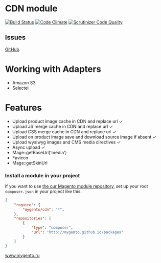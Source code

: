 CDN module
==========
[![Build Status](https://travis-ci.org/mygento/cdn.svg?branch=master)](https://travis-ci.org/mygento/cdn) [![Code Climate](https://codeclimate.com/github/mygento/cdn/badges/gpa.svg)](https://codeclimate.com/github/mygento/cdn) [![Scrutinizer Code Quality](https://scrutinizer-ci.com/g/mygento/cdn/badges/quality-score.png?b=master)](https://scrutinizer-ci.com/g/mygento/cdn/?branch=master)

Issues
-------
[GitHub](https://github.com/mygento/cdn/issues).

Working with Adapters
========
- Amazon S3
- Selectel



Features
========
- Upload product image cache in CDN and replace url ✓
- Upload JS merge cache in CDN and replace url ✓
- Upload CSS merge cache in CDN and replace url ✓
- Upload on product image save and download source image if absent ✓
- Upload wysiwyg images and CMS media directives ✓
- Async upload ✓
- Mage::getBaseUrl('media') 
- Favicon
- Mage::getSkinUrl


### Install a module in your project
If you want to use [the our Magento module repository](http://mygento.github.io/packages),
set up your root ```composer.json``` in your project like this:

```json
{
    "require": {
        "mygento/cdn": "*",
    },
    "repositories": [
        {
            "type": "composer",
            "url": "http://mygento.github.io/packages"
        }
    ]
}
```

www.mygento.ru
